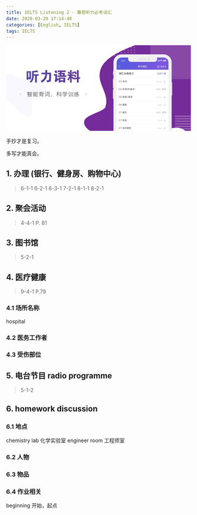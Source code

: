 ```yaml
---
title: IELTS Listening 2 - 雅思听力必考词汇
date: 2020-03-20 17:14:48
categories: [English, IELTS]
tags: IELTS
---
```


<img src="/images/english/ielts/listening/he-logo-7.jpg" width="550" alt="Are you ready?"/>

<!-- more -->

手抄才是复习。

多写才能真会。

## 1. 办理 (银行、健身房、购物中心)

> 6-1-1
> 6-2-1
> 6-3-1
> 7-2-1 
> 8-1-1 
> 8-2-1

## 2. 聚会活动

> 4-4-1 P. 81

## 3. 图书馆

> 5-2-1

## 4. 医疗健康

> 9-4-1 P.79

### 4.1 场所名称

hospital

### 4.2 医务工作者

### 4.3 受伤部位

## 5. 电台节目 radio programme

> 5-1-2

## 6. homework discussion

### 6.1 地点

chemistry lab 化学实验室 engineer room 工程师室


### 6.2 人物

### 6.3 物品

### 6.4 作业相关

beginning 开始，起点
